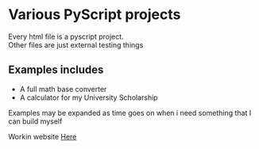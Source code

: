 <h1>Various PyScript projects</h1>

<p>Every html file is a pyscript project.</br>
Other files are just external testing things
</p>
<h2>Examples includes</h2>
<ul>
<li>A full math base converter</li>
<li>A calculator for my University Scholarship</li>
</ul>
<p>Examples may be expanded as time goes on when i need something that I can build myself</p>

Workin website
<a href="https://lorebadtime.github.io/PyScript_various_projects/">Here</a>
